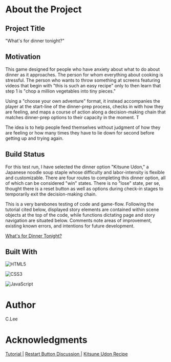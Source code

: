 # About the Project

## Project Title

"What's for dinner tonight?" 

## Motivation

This game designed for people who have anxiety about what to do about dinner as it approaches. The person for whom everything about cooking is stressful. The person who wants to throw something at screens featuring videos that begin with "this is such an easy recipe" only to then learn that step 1 is "chop a million vegetables into tiny pieces." 

Using a "choose your own adventure" format, it instead accompanies the player at the start-line of the dinner-prep process, checks in with how they are feeling, and maps a course of action along a decision-making chain that matches dinner-prep options to their capacity in the moment. T

The idea is to help people feed themselves without judgment of how they are feeling or how many times they have to lie down for second before getting up and trying again.

## Build Status

For this test run, I have selected the dinner option "Kitsune Udon," a Japanese noodle soup staple whose difficulty and labor-intensity is flexible and customizable. There are four routes to completing this dinner option, all of which can be considered "win" states. There is no "lose" state, per se, thought there is a reset button as well as options during check-in stages to temporarily exit the decision-making chain.

This is a very barebones testing of code and game-flow. Following the tutorial cited below, displayed story elements are contained within scene objects at the top of the code, while functions dictating page and story navigation are situated below. Comments note areas of improvement, existing known errors, and intentions for future development.


[What's for Dinner Tonight?](https://cmslee.github.io/PW1_game/)

## Built With

![HTML5](https://img.shields.io/badge/html5-%23E34F26.svg?style=for-the-badge&logo=html5&logoColor=white)

![CSS3](https://img.shields.io/badge/css3-%231572B6.svg?style=for-the-badge&logo=css3&logoColor=white)

![JavaScript](https://img.shields.io/badge/javascript-%23323330.svg?style=for-the-badge&logo=javascript&logoColor=%23F7DF1E)


# Author 

C.Lee

# Acknowledgments

[Tutorial |](https://youtu.be/kayFBMl06q8)
[Restart Button Discussion |](https://teamtreehouse.com/community/any-one-know-how-to-make-a-restart-button)
[Kitsune Udon Recipe](https://www.justonecookbook.com/kitsune-udon/)